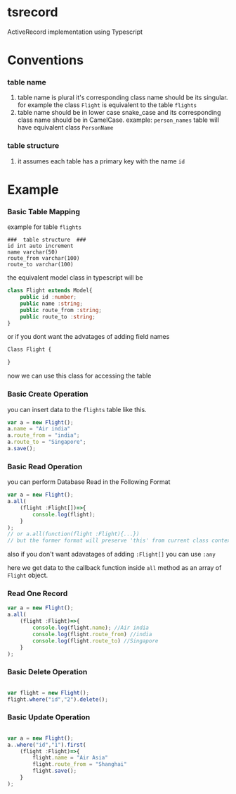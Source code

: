 # tsrecord
ActiveRecord implementation using Typescript

# Conventions
### table name
1. table name is plural it's corresponding class name should be its singular. for example the class `Flight` is equivalent to the table `flights`
2. table name should be in lower case snake_case and its corresponding class name should be in CamelCase. example: `person_names` table will have equivalent class `PersonName`

### table structure
1. it assumes each table has a primary key with the name `id` 

# Example
### Basic Table Mapping
example for table `flights`

    ###  table structure  ###
    id int auto increment
    name varchar(50)
    route_from varchar(100)
    route_to varchar(100)

the equivalent model class in typescript will be

```typescript
class Flight extends Model{
    public id :number;
    public name :string;
    public route_from :string;
    public route_to :string;
}
```

or if you dont want the advatages of adding field names

```typescript
Class Flight {

}

```

now we can use this class for accessing the table

### Basic Create Operation

you can insert data to the `flights` table like this.

```typescript
var a = new Flight();
a.name = "Air india"
a.route_from = "india";
a.route_to = "Singapore";
a.save();
```

### Basic Read Operation

you can perform Database Read in the Following Format

```typescript
var a = new Flight();
a.all(
    (flight :Flight[])=>{
        console.log(flight);
    }
);
// or a.all(function(flight :Flight){...})
// but the former format will preserve 'this' from current class context
```

also if you don't want adavatages of adding `:Flight[]` you can use `:any`

here we get data to the callback function inside `all` method as an array of `Flight` object.

### Read One Record

```typescript
var a = new Flight();
a.all(
    (flight :Flight)=>{
        console.log(flight.name); //Air india
        console.log(flight.route_from) //india
        console.log(flight.route_to) //Singapore
    }
);
```

### Basic Delete Operation

```typescript

var flight = new Flight();
flight.where("id","2").delete();

```


### Basic Update Operation

```typescript

var a = new Flight();
a..where("id","1").first(
    (flight :Flight)=>{
        flight.name = "Air Asia"
        flight.route_from = "Shanghai" 
        flight.save();
    }
);

```